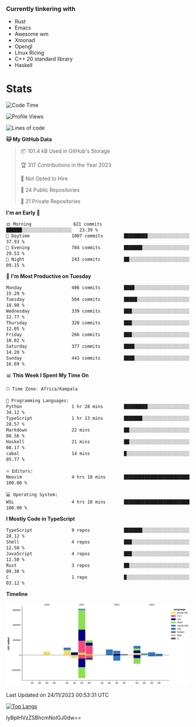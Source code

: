 ### Currently tinkering with
 - Rust
 - Emacs
 - Awesome wm
 - Xmonad
 - Opengl
 - Linux Ricing
 - C++ 20 standard library
 - Haskell

# Stats
<!--START_SECTION:waka-->
![Code Time](http://img.shields.io/badge/Code%20Time-771%20hrs%206%20mins-blue)

![Profile Views](http://img.shields.io/badge/Profile%20Views-0-blue)

![Lines of code](https://img.shields.io/badge/From%20Hello%20World%20I%27ve%20Written-662.5%20thousand%20lines%20of%20code-blue)

**🐱 My GitHub Data** 

> 📦 101.4 kB Used in GitHub's Storage 
 > 
> 🏆 317 Contributions in the Year 2023
 > 
> 🚫 Not Opted to Hire
 > 
> 📜 24 Public Repositories 
 > 
> 🔑 21 Private Repositories 
 > 
**I'm an Early 🐤** 

```text
🌞 Morning                621 commits         ██████░░░░░░░░░░░░░░░░░░░   23.39 % 
🌆 Daytime                1007 commits        █████████░░░░░░░░░░░░░░░░   37.93 % 
🌃 Evening                784 commits         ███████░░░░░░░░░░░░░░░░░░   29.53 % 
🌙 Night                  243 commits         ██░░░░░░░░░░░░░░░░░░░░░░░   09.15 % 
```
📅 **I'm Most Productive on Tuesday** 

```text
Monday                   406 commits         ████░░░░░░░░░░░░░░░░░░░░░   15.29 % 
Tuesday                  504 commits         █████░░░░░░░░░░░░░░░░░░░░   18.98 % 
Wednesday                339 commits         ███░░░░░░░░░░░░░░░░░░░░░░   12.77 % 
Thursday                 320 commits         ███░░░░░░░░░░░░░░░░░░░░░░   12.05 % 
Friday                   266 commits         ███░░░░░░░░░░░░░░░░░░░░░░   10.02 % 
Saturday                 377 commits         ████░░░░░░░░░░░░░░░░░░░░░   14.20 % 
Sunday                   443 commits         ████░░░░░░░░░░░░░░░░░░░░░   16.69 % 
```


📊 **This Week I Spent My Time On** 

```text
🕑︎ Time Zone: Africa/Kampala

💬 Programming Languages: 
Python                   1 hr 28 mins        █████████░░░░░░░░░░░░░░░░   34.12 % 
TypeScript               1 hr 13 mins        ███████░░░░░░░░░░░░░░░░░░   28.57 % 
Markdown                 22 mins             ██░░░░░░░░░░░░░░░░░░░░░░░   08.56 % 
Haskell                  21 mins             ██░░░░░░░░░░░░░░░░░░░░░░░   08.17 % 
cabal                    14 mins             █░░░░░░░░░░░░░░░░░░░░░░░░   05.77 % 

🔥 Editors: 
Neovim                   4 hrs 18 mins       █████████████████████████   100.00 % 

💻 Operating System: 
WSL                      4 hrs 18 mins       █████████████████████████   100.00 % 
```

**I Mostly Code in TypeScript** 

```text
TypeScript               9 repos             ███████░░░░░░░░░░░░░░░░░░   28.12 % 
Shell                    4 repos             ███░░░░░░░░░░░░░░░░░░░░░░   12.50 % 
JavaScript               4 repos             ███░░░░░░░░░░░░░░░░░░░░░░   12.50 % 
Rust                     3 repos             ██░░░░░░░░░░░░░░░░░░░░░░░   09.38 % 
C                        1 repo              █░░░░░░░░░░░░░░░░░░░░░░░░   03.12 % 
```



**Timeline**

![Lines of Code chart](https://raw.githubusercontent.com/PandeCode/PandeCode/main/assets/bar_graph.png)


 Last Updated on 24/11/2023 00:53:31 UTC
<!--END_SECTION:waka-->
<!-- 
[![PandeCode's GitHub stats](https://github-readme-stats.vercel.app/api?username=PandeCode&theme=dracula&hide_border=true&show_icons=true)](https://github.com/anuraghazra/github-readme-stats)
-->
[![Top Langs](https://github-readme-stats.vercel.app/api/top-langs/?username=PandeCode&layout=compact&theme=dracula&hide_border=true)](https://github.com/anuraghazra/github-readme-stats)

IyBpIHVzZSBhcmNoIGJ0dw==
